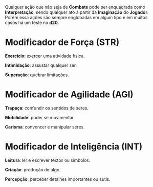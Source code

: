 Qualquer ação que não seja de **Combate** pode ser enquadrada como **Interpretação**, sendo qualquer ato a partir da **Imaginação** do **Jogador**. Porém essa ações são sempre englobadas em algum tipo e em muitos casos há um teste no **d20**.
 
# Modificador de Força (STR)

**Exercício**: exercer uma atividade física.

**Intimidação**: assustar qualquer ser.

**Superação**: quebrar limitações.

# Modificador de Agilidade (AGI)

**Trapaça**: confundir os sentidos de seres.

**Mobilidade**: poder se movimentar.

**Carisma**: convencer e manipular seres.

# Modificador de Inteligência (INT)

**Leitura**: ler e escrever textos ou símbolos.

**Criação**: produção de algo.

**Percepção**: perceber detalhes importantes ou sutis.